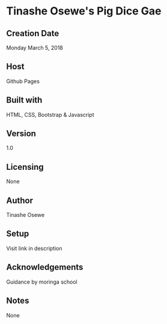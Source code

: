 # Tinashe Osewe's Pig Dice Gae

## Creation Date
Monday March 5, 2018

## Host
Github Pages

## Built with
HTML, CSS, Bootstrap & Javascript

## Version
1.0

## Licensing
None

## Author
Tinashe Osewe

## Setup
Visit link in description

## Acknowledgements
Guidance by moringa school

## Notes
None